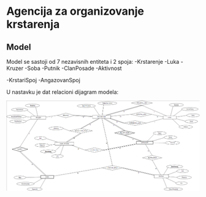 # Agencija za organizovanje krstarenja

## Model

Model se sastoji od 7 nezavisnih entiteta i 2 spoja:
-Krstarenje
-Luka
-Kruzer
-Soba
-Putnik
-ClanPosade
-Aktivnost

-KrstariSpoj
-AngazovanSpoj

U nastavku je dat relacioni dijagram modela:

![ER dijagram](/assets/diagram.png)
